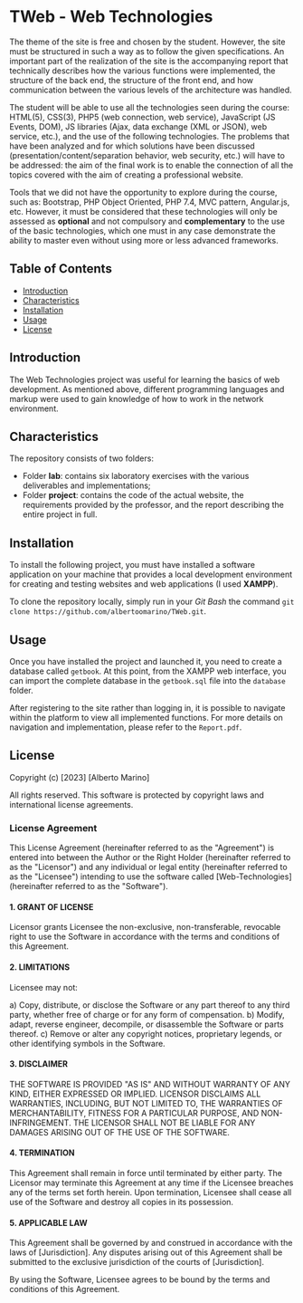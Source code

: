 # TWeb - Web Technologies

The theme of the site is free and chosen by the student. However, the site must be structured in such a way as to follow the given specifications. An important part of the realization of the site is the accompanying report that technically describes how the various functions were implemented, the structure of the back end, the structure of the front end, and how communication between the various levels of the architecture was handled.

The student will be able to use all the technologies seen during the course: HTML(5), CSS(3), PHP5 (web connection, web service), JavaScript (JS Events, DOM), JS libraries (Ajax, data exchange (XML or JSON), web service, etc.), and the use of the following technologies. The problems that have been analyzed and for which solutions have been discussed (presentation/content/separation behavior, web security, etc.) will have to be addressed: the aim of the final work is to enable the connection of all the topics covered with the aim of creating a professional website.

Tools that we did not have the opportunity to explore during the course, such as: Bootstrap, PHP Object Oriented, PHP 7.4, MVC pattern, Angular.js, etc. However, it must be considered that these technologies will only be assessed as **optional** and not compulsory and **complementary** to the use of the basic technologies, which one must in any case demonstrate the ability to master even without using more or less advanced frameworks.

## Table of Contents

- [Introduction](#introduction)
- [Characteristics](#characteristics)
- [Installation](#installation)
- [Usage](#usage)
- [License](#license)

## Introduction

The Web Technologies project was useful for learning the basics of web development. As mentioned above, different programming languages and markup were used to gain knowledge of how to work in the network environment.

## Characteristics

The repository consists of two folders:
- Folder **lab**: contains six laboratory exercises with the various deliverables and implementations;
- Folder **project**: contains the code of the actual website, the requirements provided by the professor, and the report describing the entire project in full.

## Installation

To install the following project, you must have installed a software application on your machine that provides a local development environment for creating and testing websites and web applications (I used **XAMPP**).

To clone the repository locally, simply run in your *Git Bash* the command `git clone https://github.com/albertoomarino/TWeb.git`.

## Usage

Once you have installed the project and launched it, you need to create a database called `getbook`. At this point, from the XAMPP web interface, you can import the complete database in the `getbook.sql` file into the `database` folder.

After registering to the site rather than logging in, it is possible to navigate within the platform to view all implemented functions. For more details on navigation and implementation, please refer to the `Report.pdf`.

## License

Copyright (c) [2023] [Alberto Marino]

All rights reserved. This software is protected by copyright laws and international license agreements.

### License Agreement

This License Agreement (hereinafter referred to as the "Agreement") is entered into between the Author or the Right Holder (hereinafter referred to as the "Licensor") and any individual or legal entity (hereinafter referred to as the "Licensee") intending to use the software called [Web-Technologies] (hereinafter referred to as the "Software").

#### 1. GRANT OF LICENSE

Licensor grants Licensee the non-exclusive, non-transferable, revocable right to use the Software in accordance with the terms and conditions of this Agreement.

#### 2. LIMITATIONS

Licensee may not:

a) Copy, distribute, or disclose the Software or any part thereof to any third party, whether free of charge or for any form of compensation.
b) Modify, adapt, reverse engineer, decompile, or disassemble the Software or parts thereof.
c) Remove or alter any copyright notices, proprietary legends, or other identifying symbols in the Software.

#### 3. DISCLAIMER

THE SOFTWARE IS PROVIDED "AS IS" AND WITHOUT WARRANTY OF ANY KIND, EITHER EXPRESSED OR IMPLIED. LICENSOR DISCLAIMS ALL WARRANTIES, INCLUDING, BUT NOT LIMITED TO, THE WARRANTIES OF MERCHANTABILITY, FITNESS FOR A PARTICULAR PURPOSE, AND NON-INFRINGEMENT. THE LICENSOR SHALL NOT BE LIABLE FOR ANY DAMAGES ARISING OUT OF THE USE OF THE SOFTWARE.

#### 4. TERMINATION

This Agreement shall remain in force until terminated by either party. The Licensor may terminate this Agreement at any time if the Licensee breaches any of the terms set forth herein. Upon termination, Licensee shall cease all use of the Software and destroy all copies in its possession.

#### 5. APPLICABLE LAW

This Agreement shall be governed by and construed in accordance with the laws of [Jurisdiction]. Any disputes arising out of this Agreement shall be submitted to the exclusive jurisdiction of the courts of [Jurisdiction].

By using the Software, Licensee agrees to be bound by the terms and conditions of this Agreement.
